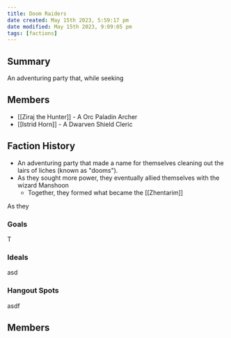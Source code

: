 ```yaml
---
title: Doom Raiders
date created: May 15th 2023, 5:59:17 pm
date modified: May 15th 2023, 9:09:05 pm
tags: [factions]
---
```

## Summary
An adventuring party that, while seeking

## Members
- [[Ziraj the Hunter]] - A Orc Paladin Archer
- [[Istrid Horn]] - A Dwarven Shield Cleric

## Faction History
- An adventuring party that made a name for themselves cleaning out the lairs of liches (known as "dooms").
- As they sought more power, they eventually allied themselves with the wizard Manshoon
	- Together, they formed what became the [[Zhentarim]]

As they

### Goals
T
### Ideals
asd
### Hangout Spots
asdf

## Members
